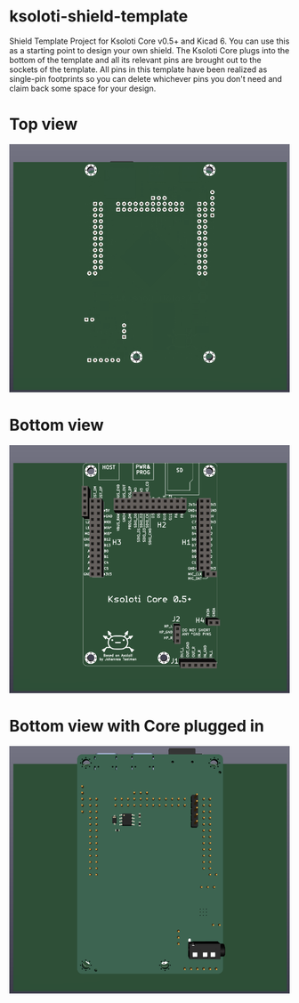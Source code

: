 # ksoloti-shield-template

Shield Template Project for Ksoloti Core v0.5+ and Kicad 6. You can use this as a starting point to design your own shield. The Ksoloti Core plugs into the bottom of the template and all its relevant pins are brought out to the sockets of the template. All pins in this template have been realized as single-pin footprints so you can delete whichever pins you don't need and claim back some space for your design.

# Top view

![ksoloti_shield_template_top.png](/img/ksoloti_shield_template_top.png)

# Bottom view

![ksoloti_shield_template_bottom.png](/img/ksoloti_shield_template_bottom.png)

# Bottom view with Core plugged in

![ksoloti_shield_template_bottom_3d.png](/img/ksoloti_shield_template_bottom_3d.png)

